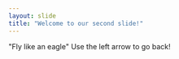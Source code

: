 ```yaml
---
layout: slide
title: "Welcome to our second slide!"
---
```

"Fly like an eagle" 
Use the left arrow to go back!
